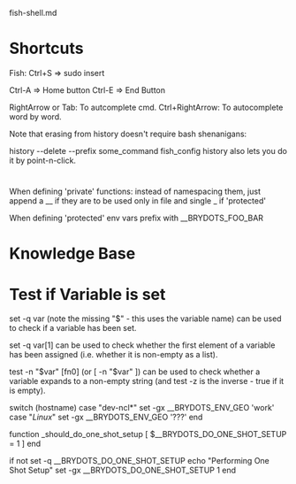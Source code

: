 fish-shell.md


# Shortcuts

Fish:
Ctrl+S => sudo insert

Ctrl-A => Home button
Ctrl-E => End Button

RightArrow or Tab: To autcomplete cmd.
Ctrl+RightArrow: To autocomplete word by word.

Note that erasing from history doesn't require bash shenanigans:

history --delete --prefix some_command
fish_config history also lets you do it by point-n-click.


#

When defining 'private' functions:
instead of namespacing them, just append a __ if they are to be used only in file
and single _ if 'protected'

When defining 'protected' env vars
prefix with __BRYDOTS_FOO_BAR



# Knowledge Base

# Test if Variable is set

set -q var (note the missing "$" - this uses the variable name) can be used to check if a variable has been set.

set -q var[1] can be used to check whether the first element of a variable has been assigned (i.e. whether it is non-empty as a list).

test -n "$var" [fn0] (or [ -n "$var" ]) can be used to check whether a variable expands to a non-empty string (and test -z is the inverse - true if it is empty).






switch (hostname)
  case "dev-ncl*"
      set -gx __BRYDOTS_ENV_GEO 'work'
  case "*Linux*"
      set -gx __BRYDOTS_ENV_GEO '???'
end




function _should_do_one_shot_setup
  [ $__BRYDOTS_DO_ONE_SHOT_SETUP = 1 ]
end

if not set -q __BRYDOTS_DO_ONE_SHOT_SETUP
  echo "Performing One Shot Setup"
  set -gx __BRYDOTS_DO_ONE_SHOT_SETUP 1
end

